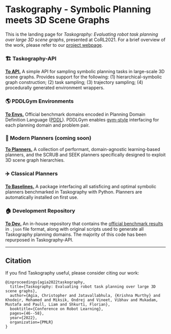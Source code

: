 # Taskography - Symbolic Planning meets 3D Scene Graphs

This is the landing page for *Taskography: Evaluating robot task planning over large 3D scene graphs*, presented at CoRL2021.
For a brief overview of the work, please refer to our [project webpage](https://taskography.github.io/).


### :building_construction:	Taskography-API
**[To API.](https://github.com/taskography/taskography-api)** 
A simple API for sampling symbolic planning tasks in large-scale 3D scene graphs. 
Provides support for the following: (1) hierarchical-symbolic graph construction; (2) task sampling; (3) trajectory sampling; (4) procedurally generated environment wrappers.

### :earth_americas: PDDLGym Environments
**[To Envs.](https://github.com/taskography/pddlgym)**
Official benchmark domains encoded in Planning Domain Definition Language ([PDDL](https://planning.wiki/ref/pddl/domain)). 
PDDLGym enables [gym-style](https://github.com/openai/gym) interfacing for each planning domain and problem pair.

### :rocket: Modern Planners (coming soon)
**[To Planners.](https://github.com/taskography)**
A collection of performant, domain-agnostic learning-based planners, and the SCRUB and SEEK planners specifically designed to exploit 3D scene graph hierarchies.

### :airplane: Classical Planners
**[To Baselines.](https://github.com/agiachris/pddlgym_planners)**
A package interfacing all satisficing and optimal symbolic planners benchmarked in Taskography with Python.
Planners are automatically installed on first use.

### :house: Development Repository
**[To Dev.](https://github.com/taskography/pddlgym)**
An in-house repository that contains the [official benchmark results](https://github.com/taskography/3dscenegraph-dev/tree/main/scenegraph/exp-official) in `.json` file format, along with original scripts used to generate all Taskography planning domains.
The majority of this code has been repurposed in Taskography-API.

---
## Citation
If you find Taskography useful, please consider citing our work:

```
@inproceedings{agia2022taskography,
  title={Taskography: Evaluating robot task planning over large 3D scene graphs},
  author={Agia, Christopher and Jatavallabhula, {Krishna Murthy} and Khodeir, Mohamed and Miksik, Ondrej and Vineet, Vibhav and Mukadam, Mustafa and Paull, Liam and Shkurti, Florian},
  booktitle={Conference on Robot Learning},
  pages={46--58},
  year={2022},
  organization={PMLR}
}
```
